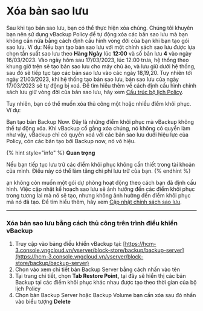 # Xóa bản sao lưu

Sau khi tạo bản sao lưu, bạn có thể thực hiện xóa chúng. Chúng tôi khuyên bạn nên sử dụng vBackup Policy để tự động xóa các bản sao lưu mà bạn không cần nữa bằng cách định cấu hình vòng đời của bạn khi bạn tạo gói sao lưu. Ví dụ: Nếu bạn tạo bản sao lưu với một chính sách sao lưu được lựa chọn tần suất sao lưu theo **Hàng Ngày** lúc **12:00** và số bản lưu **4** vào ngày 16/03/2023. Vào ngày hôm sau 17/03/2023, lúc 12:00 trưa, hệ thống theo khung giờ trên sẽ tạo bản sao lưu cho máy chủ ảo, và lưu giữ dưới hệ thống, sau đó sẽ tiếp tục tạo các bản sao lưu vào các ngày 18,19,20. Tuy nhiên tới ngày 21/03/2023, khi hệ thống tạo bản sao lưu, bản sao lưu của ngày 17/03/2023 sẽ tự động bị xoá. Để tìm hiểu thêm về cách định cấu hình chính sách lưu giữ vòng đời của bản sao lưu, hãy xem [Cấu trúc bộ lịch Policy](https://docs.vngcloud.vn/pages/viewpage.action?pageId=49649826\&src=contextnavpagetreemode).

Tuy nhiên, bạn có thể muốn xóa thủ công một hoặc nhiều điểm khôi phục. Ví dụ:

Bạn tạo bản Backup Now. Đây là những điểm khôi phục mà vBackup không thể tự động xóa. Khi vBackup cố gắng xóa chúng, nó không có quyền làm như vậy, vBackup chỉ có quyền xoá với các bản sao lưu dưới hiệu lực của Policy, cón các bản tạo bởi Backup now, nó vô hiệu.

{% hint style="info" %}
**Quan trọng**

Nếu bạn tiếp tục lưu trữ các điểm khôi phục không cần thiết trong tài khoản của mình. Điều này có thể làm tăng chi phí lưu trữ của bạn.
{% endhint %}

ạn không còn muốn một gói dự phòng hoạt động theo cách bạn đã định cấu hình. Việc cập nhật kế hoạch sao lưu sẽ ảnh hưởng đến các điểm khôi phục trong tương lai mà nó sẽ tạo, nhưng không ảnh hưởng đến điểm khôi phục mà nó đã tạo. Để tìm hiểu thêm, hãy xem [Cập nhật chính sách sao lưu](https://docs.vngcloud.vn/pages/viewpage.action?pageId=49649848).

***

### **Xóa bản sao lưu bằng cách thủ công trên trình điều khiển vBackup** <a href="#xoabansaoluu-xoabansaoluubangcachthucongtrentrinhdieukhienvbackup" id="xoabansaoluu-xoabansaoluubangcachthucongtrentrinhdieukhienvbackup"></a>

1. Truy cập vào bảng điều khiển vBackup tại: [https://hcm-3.console.vngcloud.vn/vserver/block-store/backup/backup-server](https://hcm-3.console.vngcloud.vn/vserver/block-store/backup/backup-server)
2. Chọn vào xem chi tiết bản Backup Server bằng cách nhấn vào tên
3. Tại trang chi tiết, chọn **Tab Restore Point,** tại đây sẽ hiển thị các bản Backup tại các điểm khôi phục khác nhau được tạo theo thời gian của bộ lịch Policy
4. Chọn bản Backup Server hoặc Backup Volume bạn cần xóa sau đó nhấn vào biểu tượng **Delete**
